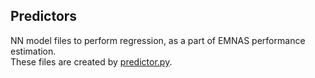 ## Predictors

NN model files to perform regression, as a part of EMNAS performance estimation. <br />
These files are created by [predictor.py](predictor.py).